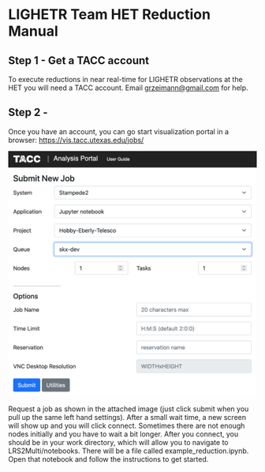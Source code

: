 # LIGHETR Team HET Reduction Manual

## Step 1 - Get a TACC account
To execute reductions in near real-time for LIGHETR observations at the HET you will need a TACC account.  Email grzeimann@gmail.com for help.

## Step 2 - 
Once you have an account, you can go start visualization portal in a browser: https://vis.tacc.utexas.edu/jobs/

<p align="center">
  <img src="TACC_VIZ_portal.png" width="650"/>
</p>

Request a job as shown in the attached image (just click submit when you pull up the same left hand settings). After a small wait time, a new screen will show up and you will click connect.  Sometimes there are not enough nodes initially and you have to wait a bit longer. After you connect, you should be in your work directory, which will allow you to navigate to LRS2Multi/notebooks.  There will be a file called example_reduction.ipynb.  Open that notebook and follow the instructions to get started.
